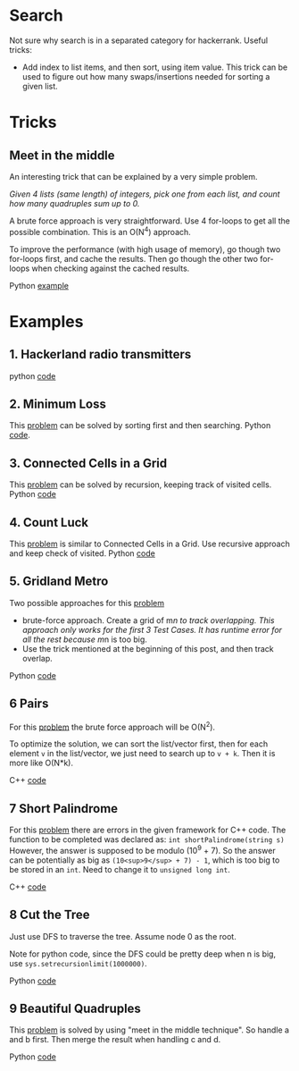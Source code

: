 # Search
Not sure why search is in a separated category for hackerrank.
Useful tricks:
* Add index to list items, and then sort, using item value. This trick can
be used to figure out how many swaps/insertions needed for sorting a given
list.

# Tricks
## Meet in the middle
An interesting trick that can be explained by a very simple problem.

_Given 4 lists (same length) of integers, pick one from each list, and count how many 
quadruples sum up to 0._

A brute force approach is very straightforward. Use 4 for-loops to get
all the possible combination. This is an O(N<sup>4</sup>) approach.

To improve the performance (with high usage of memory), go though
two for-loops first, and cache the results. Then go though the other 
two for-loops when checking against the cached results.

Python [example](meet_in_the_middle.py)

# Examples

## 1. Hackerland radio transmitters

python [code](hackerland_radio_transmitters.py)

## 2. Minimum Loss
This [problem](https://www.hackerrank.com/challenges/minimum-loss/problem) can be 
solved by sorting first and then searching.
Python [code](minimum_loss.py).

## 3. Connected Cells in a Grid
This [problem](https://www.hackerrank.com/challenges/connected-cell-in-a-grid/problem) can
be solved by recursion, keeping track of visited cells.
Python [code](connected_cell_in_a_grid.py)

## 4. Count Luck
This [problem](https://www.hackerrank.com/challenges/count-luck/problem) is similar
to Connected Cells in a Grid. Use recursive approach and keep check of visited.
Python [code](count_luck.py) 

## 5. Gridland Metro
Two possible approaches for this [problem](https://www.hackerrank.com/challenges/gridland-metro/problem)

* brute-force approach. Create a grid of m*n to track overlapping. 
This approach only works for the first 3 Test Cases. It has runtime error
for all the rest because m*n is too big.
* Use the trick mentioned at the beginning of this post, and then track
overlap.

Python [code](gridland_metro.py)

## 6 Pairs
For this [problem](https://www.hackerrank.com/challenges/pairs/problem) the
brute force approach will be O(N<sup>2</sup>).

To optimize the solution, we can sort the list/vector first, then for
each element ```v``` in the list/vector, we just need to search up 
to ```v + k```. Then it is more like O(N*k).

C++ [code](pairs.cpp)

## 7 Short Palindrome
For this [problem](https://www.hackerrank.com/challenges/short-palindrome/problem) 
there are errors in the given framework for C++ code.
The function to be completed was declared as:
```int shortPalindrome(string s)```
However, the answer is supposed to be modulo (10<sup>9</sup> + 7). So the answer 
can be potentially as big as ```(10<sup>9</sup> + 7) - 1```, which is too big to
be stored in an ```int```. Need to change it to ```unsigned long int```.

C++ [code](short_palindrome.cpp)

## 8 Cut the Tree
Just use DFS to traverse the tree. Assume node 0 as the root.

Note for python code, since the DFS could be pretty deep when n is big, use
```sys.setrecursionlimit(1000000)```.

Python [code](cut_the_tree.py)

## 9 Beautiful Quadruples
This [problem](https://www.hackerrank.com/challenges/xor-quadruples/problem)
is solved by using "meet in the middle technique". So handle
a and b first. Then merge the result when handling c and d.

Python [code](beautiful_quadruples.py)